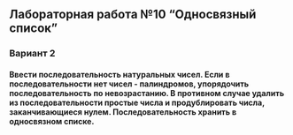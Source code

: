 ## Лабораторная работа №10 “Односвязный список”
### Вариант 2
#### Ввести последовательность натуральных чисел. Если в последовательности нет чисел - палиндромов, упорядочить последовательность по невозрастанию. В противном случае удалить из последовательности простые числа и продублировать числа, заканчивающиеся нулем. Последовательность хранить в односвязном списке.

